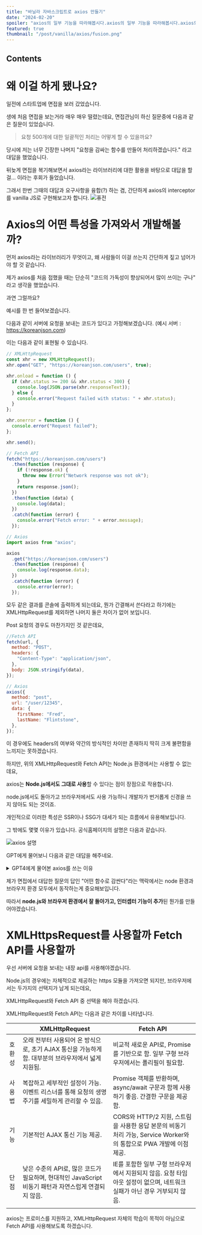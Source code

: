 ```yaml
---
title: "바닐라 자바스크립트로 axios 만들기"
date: "2024-02-20"
spoiler: "axios의 일부 기능을 따라해봅시다.axios의 일부 기능을 따라해봅시다.axios의 일부 기능을 따라해봅시다.axios의 일부 기능을 따라해봅시다."
featured: true
thumbnail: "/post/vanilla/axios/fusion.png"
---
```


## Contents

# 왜 이걸 하게 됐나요?

일전에 스타트업에 면접을 보러 갔었습니다.

생에 처음 면접을 보는거라 매우 매우 떨렸는데요, 면접관님이 하신 질문중에 다음과 같은 질문이 있었습니다.

> 요청 500개에 대한 일괄적인 처리는 어떻게 할 수 있을까요?

당시에 저는 너무 긴장한 나머지 "요청을 감싸는 함수를 만들어 처리하겠습니다." 라고 대답을 했었습니다.

뒤늦게 면접을 복기해보면서 axios라는 라이브러리에 대한 활용을 바탕으로 대답을 할 걸... 이라는 후회가 들었습니다.

그래서 한번 그때의 대답과 요구사항을 융합(?) 하는 겸, 간단하게 axios의 interceptor를 vanilla JS로 구현해보고자 합니다.
![퓨전](./fusion.png)

# Axios의 어떤 특성을 가져와서 개발해볼까?

먼저 axios라는 라이브러리가 무엇이고, 왜 사람들이 이걸 쓰는지 간단하게 짚고 넘어가야 할 것 같습니다.

제가 axios를 처음 접했을 때는 단순히 "코드의 가독성이 향상되어서 많이 쓰이는 구나" 라고 생각을 했었습니다.

과연 그럴까요?

예시를 한 번 들어보겠습니다.

다음과 같이 서버에 요청을 보내는 코드가 있다고 가정해보겠습니다.
(예시 서버 : https://koreanjson.com)

이는 다음과 같이 표현될 수 있습니다.

```js
// XMLHttpRequest
const xhr = new XMLHttpRequest();
xhr.open("GET", "https://koreanjson.com/users", true);

xhr.onload = function () {
  if (xhr.status >= 200 && xhr.status < 300) {
    console.log(JSON.parse(xhr.responseText));
  } else {
    console.error("Request failed with status: " + xhr.status);
  }
};

xhr.onerror = function () {
  console.error("Request failed");
};

xhr.send();

// Fetch API
fetch("https://koreanjson.com/users")
  .then(function (response) {
    if (!response.ok) {
      throw new Error("Network response was not ok");
    }
    return response.json();
  })
  .then(function (data) {
    console.log(data);
  })
  .catch(function (error) {
    console.error("Fetch error: " + error.message);
  });

// Axios
import axios from "axios";

axios
  .get("https://koreanjson.com/users")
  .then(function (response) {
    console.log(response.data);
  })
  .catch(function (error) {
    console.error(error);
  });
```

모두 같은 결과를 콘솔에 출력하게 되는데요, 뭔가 간결해서 쓴다라고 하기에는 XMLHttpRequest를 제외하면 나머지 둘은 차이가 없어 보입니다.

Post 요청의 경우도 마찬가지인 것 같은데요,

```js
//Fetch API
fetch(url, {
  method: "POST",
  headers: {
    "Content-Type": "application/json",
  },
  body: JSON.stringify(data),
});

// Axios
axios({
  method: "post",
  url: "/user/12345",
  data: {
    firstName: "Fred",
    lastName: "Flintstone",
  },
});
```

이 경우에도 headers의 여부와 약간의 방식적인 차이만 존재하지 딱히 크게 불편함을 느끼지는 못하겠습니다.

하지만, 위의 XMLHttpRequest와 Fetch API는 Node.js 환경에서는 사용할 수 없는데요,

axios는 **Node.js에서도 그대로 사용**할 수 있다는 점이 장점으로 작용합니다.

node.js에서도 돌아가고 브라우저에서도 사용 가능하니 개발자가 번거롭게 신경을 쓰지 않아도 되는 것이죠.

개인적으로 이러한 특성은 SSR이나 SSG가 대세가 되는 흐름에서 유용해보입니다.

그 밖에도 몇몇 이유가 있습니다. 공식홈페이지의 설명은 다음과 같습니다.

![axios 설명](./axios_detail.png)

GPT에게 물어보니 다음과 같은 대답을 해주네요.

<details>
<summary>GPT4에게 물어본 axios를 쓰는 이유</summary>
<div markdown="1">

1. 간편한 구문: Axios는 Promise 기반 API를 제공하여 비동기 HTTP 요청을 간단하고 직관적인 코드로 처리할 수 있게 합니다. 이는 복잡한 콜백 패턴을 피하고, async/await 구문과 잘 어울립니다.

2. 브라우저와 Node.js 지원: Axios는 브라우저와 Node.js에서 모두 사용할 수 있어, 프론트엔드와 백엔드 개발에서 일관된 경험을 제공합니다.

3. 요청과 응답 인터셉터: 요청을 보내기 전이나 서버로부터 응답을 받은 후에 데이터를 가로채서 수정하거나 추가 작업을 수행할 수 있는 기능을 제공합니다. 이는 API 호출의 공통적인 사전 처리나 사후 처리 로직을 구현하는 데 유용합니다.

4. 요청 취소: 진행 중인 요청을 취소할 수 있는 기능을 제공합니다. 이는 사용자 인터랙션 또는 네트워크 상태에 따라 불필요한 네트워크 활동을 줄이는 데 도움이 됩니다.

5. 자동 JSON 변환: 서버로부터 받은 응답을 자동으로 JSON 형태로 변환해줍니다. 이는 추가적인 파싱 로직을 구현할 필요를 없애줍니다.

6. 클라이언트 측 보안 지원: CSRF(Cross-Site Request Forgery)와 같은 웹 보안 이슈에 대응하기 위한 기능을 포함하고 있습니다.

</div>
</details>

제가 면접에서 대답한 질문의 답인 "어떤 함수로 감싼다"라는 맥락에서는 node 환경과 브라우저 환경 모두에서 동작하는게 중요해보입니다.

따라서 **node.js와 브라우저 환경에서 잘 돌아가고, 인터셉터 기능이 추가**된 뭔가를 만들어야겠습니다.

# XMLHttpsRequest를 사용할까 Fetch API를 사용할까

우선 서버에 요청을 보내는 내장 api를 사용해야겠습니다.

Node.js의 경우에는 자체적으로 제공하는 https 모듈을 가져오면 되지만, 브라우저에서는 두가지의 선택지가 남게 되는데요,

XMLHttpRequest와 Fetch API 중 선택을 해야 하겠습니다.

XMLHttpRequest와 Fetch API는 다음과 같은 차이를 나타냅니다.

|        | XMLHttpRequest                                                                                       | Fetch API                                                                                                               |
| ------ | ---------------------------------------------------------------------------------------------------- | ----------------------------------------------------------------------------------------------------------------------- |
| 호환성 | 오래 전부터 사용되어 온 방식으로, 초기 AJAX 통신을 가능하게 함. 대부분의 브라우저에서 넓게 지원됨.   | 비교적 새로운 API로, Promise를 기반으로 함. 일부 구형 브라우저에서는 폴리필이 필요함.                                   |
| 사용법 | 복잡하고 세부적인 설정이 가능. 이벤트 리스너를 통해 요청의 생명주기를 세밀하게 관리할 수 있음.       | Promise 객체를 반환하며, async/await 구문과 함께 사용하기 좋음. 간결한 구문을 제공함.                                   |
| 기능   | 기본적인 AJAX 통신 기능 제공.                                                                        | CORS와 HTTP/2 지원, 스트림을 사용한 응답 본문의 비동기 처리 가능, Service Worker와의 통합으로 PWA 개발에 이점 제공.     |
| 단점   | 낮은 수준의 API로, 많은 코드가 필요하며, 현대적인 JavaScript 비동기 패턴과 자연스럽게 연결되지 않음. | IE를 포함한 일부 구형 브라우저에서 지원되지 않음. 요청 타임아웃 설정이 없으며, 네트워크 실패가 아닌 경우 거부되지 않음. |
|        |

axios는 프로미스를 지원하고, XMLHttpRequest 자체의 학습이 목적이 아님으로 Fetch API를 사용해보도록 하겠습니다.

